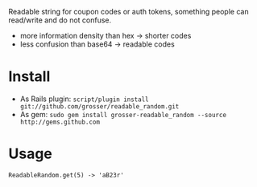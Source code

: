 Readable string for coupon codes or auth tokens, something people can read/write and do not confuse.

 - more information density than hex -> shorter codes
 - less confusion than base64 -> readable codes

Install
=======
 - As Rails plugin: ` script/plugin install git://github.com/grosser/readable_random.git `
 - As gem: ` sudo gem install grosser-readable_random --source http://gems.github.com `

Usage
=====
    ReadableRandom.get(5) -> 'aB23r'